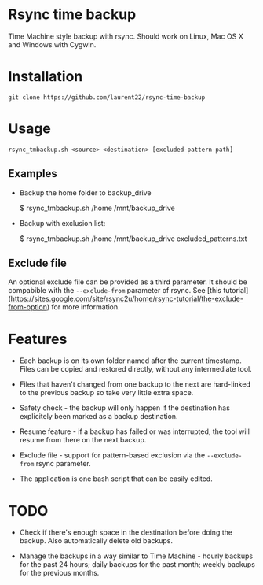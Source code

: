 # Rsync time backup

Time Machine style backup with rsync. Should work on Linux, Mac OS X and Windows with Cygwin.

# Installation

	git clone https://github.com/laurent22/rsync-time-backup

# Usage

	rsync_tmbackup.sh <source> <destination> [excluded-pattern-path]

## Examples
	
* Backup the home folder to backup_drive
	
	$ rsync_tmbackup.sh /home /mnt/backup_drive  

* Backup with exclusion list:
	
	$ rsync_tmbackup.sh /home /mnt/backup_drive excluded_patterns.txt
	
## Exclude file

An optional exclude file can be provided as a third parameter. It should be compabible with the `--exclude-from` parameter of rsync. See [this tutorial] (https://sites.google.com/site/rsync2u/home/rsync-tutorial/the-exclude-from-option) for more information.

# Features

* Each backup is on its own folder named after the current timestamp. Files can be copied and restored directly, without any intermediate tool.

* Files that haven't changed from one backup to the next are hard-linked to the previous backup so take very little extra space.

* Safety check - the backup will only happen if the destination has explicitely been marked as a backup destination.

* Resume feature - if a backup has failed or was interrupted, the tool will resume from there on the next backup.

* Exclude file - support for pattern-based exclusion via the `--exclude-from` rsync parameter.

* The application is one bash script that can be easily edited.

# TODO

* Check if there's enough space in the destination before doing the backup. Also automatically delete old backups.

* Manage the backups in a way similar to Time Machine - hourly backups for the past 24 hours; daily backups for the past month; weekly backups for the previous months.